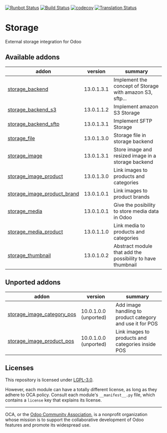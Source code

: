 [![Runbot Status](https://runbot.odoo-community.org/runbot/badge/flat/275/13.0.svg)](https://runbot.odoo-community.org/runbot/repo/github-com-oca-storage-275)
[![Build Status](https://travis-ci.com/OCA/storage.svg?branch=13.0)](https://travis-ci.com/OCA/storage)
[![codecov](https://codecov.io/gh/OCA/storage/branch/13.0/graph/badge.svg)](https://codecov.io/gh/OCA/storage)
[![Translation Status](https://translation.odoo-community.org/widgets/storage-13-0/-/svg-badge.svg)](https://translation.odoo-community.org/engage/storage-13-0/?utm_source=widget)

<!-- /!\ do not modify above this line -->

# Storage

External storage integration for Odoo

<!-- /!\ do not modify below this line -->

<!-- prettier-ignore-start -->

[//]: # (addons)

Available addons
----------------
addon | version | summary
--- | --- | ---
[storage_backend](storage_backend/) | 13.0.1.3.1 | Implement the concept of Storage with amazon S3, sftp...
[storage_backend_s3](storage_backend_s3/) | 13.0.1.1.2 | Implement amazon S3 Storage
[storage_backend_sftp](storage_backend_sftp/) | 13.0.1.3.1 | Implement SFTP Storage
[storage_file](storage_file/) | 13.0.1.3.0 | Storage file in storage backend
[storage_image](storage_image/) | 13.0.1.3.1 | Store image and resized image in a storage backend
[storage_image_product](storage_image_product/) | 13.0.1.3.0 | Link images to products and categories
[storage_image_product_brand](storage_image_product_brand/) | 13.0.1.0.1 | Link images to product brands
[storage_media](storage_media/) | 13.0.1.0.1 | Give the posibility to store media data in Odoo
[storage_media_product](storage_media_product/) | 13.0.1.1.0 | Link media to products and categories
[storage_thumbnail](storage_thumbnail/) | 13.0.1.0.2 | Abstract module that add the possibility to have thumbnail


Unported addons
---------------
addon | version | summary
--- | --- | ---
[storage_image_category_pos](storage_image_category_pos/) | 10.0.1.0.0 (unported) | Add image handling to product category and use it for POS
[storage_image_product_pos](storage_image_product_pos/) | 10.0.1.0.0 (unported) | Link images to products and categories inside POS

[//]: # (end addons)

<!-- prettier-ignore-end -->

## Licenses

This repository is licensed under [LGPL-3.0](LICENSE).

However, each module can have a totally different license, as long as they adhere to OCA
policy. Consult each module's `__manifest__.py` file, which contains a `license` key
that explains its license.

----

OCA, or the [Odoo Community Association](http://odoo-community.org/), is a nonprofit
organization whose mission is to support the collaborative development of Odoo features
and promote its widespread use.
